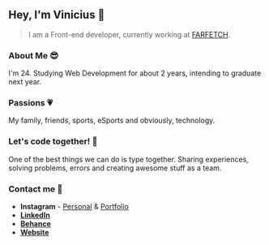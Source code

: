 ## Hey, I'm Vinicius 👋

> I am a Front-end developer, currently working at [FARFETCH](https://www.farfetch.com).

### About Me :sunglasses:
I'm 24. Studying Web Development for about 2 years, intending to graduate next year.

### Passions :heartpulse:
My family, friends, sports, eSports and obviously, technology.

### Let's code together! :punch:
One of the best things we can do is type together. Sharing experiences, solving problems, errors and creating awesome stuff as a team. 

### Contact me :speech_balloon:
- **Instagram** - [Personal](https://www.instagram.com/viniisaveeg) & [Portfolio](https://www.instagram.com/vsgdesigner)
- **[LinkedIn](https://www.linkedin.com/in/vinicius-savegnago-95b438179)**
- **[Behance](https://www.behance.net/viniciussilva3)**
- **[Website](https://vsgdesign.me)**
